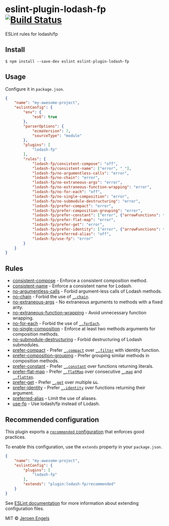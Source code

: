 # eslint-plugin-lodash-fp [![Build Status](https://travis-ci.org/jfmengels/eslint-plugin-lodash-fp.svg?branch=master)](https://travis-ci.org/jfmengels/eslint-plugin-lodash-fp)

ESLint rules for lodash/fp


## Install

```
$ npm install --save-dev eslint eslint-plugin-lodash-fp
```

## Usage

Configure it in `package.json`.

```json
{
	"name": "my-awesome-project",
	"eslintConfig": {
		"env": {
			"es6": true
		},
		"parserOptions": {
			"ecmaVersion": 7,
			"sourceType": "module"
		},
		"plugins": [
			"lodash-fp"
		],
		"rules": {
			"lodash-fp/consistent-compose": "off",
			"lodash-fp/consistent-name": ["error", "_"],
			"lodash-fp/no-argumentless-calls": "error",
			"lodash-fp/no-chain": "error",
			"lodash-fp/no-extraneous-args": "error",
			"lodash-fp/no-extraneous-function-wrapping": "error",
			"lodash-fp/no-for-each": "off",
			"lodash-fp/no-single-composition": "error",
			"lodash-fp/no-submodule-destructuring": "error",
			"lodash-fp/prefer-compact": "error",
			"lodash-fp/prefer-composition-grouping": "error",
			"lodash-fp/prefer-constant": ["error", {"arrowFunctions": false}],
			"lodash-fp/prefer-flat-map": "error",
			"lodash-fp/prefer-get": "error",
			"lodash-fp/prefer-identity": ["error", {"arrowFunctions": false}],
			"lodash-fp/preferred-alias": "off",
			"lodash-fp/use-fp": "error"
		}
	}
}
```


## Rules

- [consistent-compose](docs/rules/consistent-compose.md) - Enforce a consistent composition method.
- [consistent-name](docs/rules/consistent-name.md) - Enforce a consistent name for Lodash.
- [no-argumentless-calls](docs/rules/no-argumentless-calls.md) - Forbid argument-less calls of Lodash methods.
- [no-chain](docs/rules/no-chain.md) - Forbid the use of [`_.chain`].
- [no-extraneous-args](docs/rules/no-extraneous-args.md) - No extraneous arguments to methods with a fixed arity.
- [no-extraneous-function-wrapping](docs/rules/no-extraneous-function-wrapping.md) - Avoid unnecessary function wrapping.
- [no-for-each](docs/rules/no-for-each.md) - Forbid the use of [`_.forEach`].
- [no-single-composition](docs/rules/no-single-composition.md) - Enforce at least two methods arguments for composition methods.
- [no-submodule-destructuring](docs/rules/no-submodule-destructuring.md) - Forbid destructuring of Lodash submodules.
- [prefer-compact](docs/rules/prefer-compact.md) - Prefer [`_.compact`] over [`_.filter`] with identity function.
- [prefer-composition-grouping](docs/rules/prefer-composition-grouping.md) - Prefer grouping similar methods in composition methods.
- [prefer-constant](docs/rules/prefer-constant.md) - Prefer [`_.constant`] over functions returning literals.
- [prefer-flat-map](docs/rules/prefer-flat-map.md) - Prefer [`_.flatMap`] over consecutive [`_.map`] and [`_.flatten`].
- [prefer-get](docs/rules/prefer-get.md) - Prefer [`_.get`] over multiple `&&`.
- [prefer-identity](docs/rules/prefer-identity.md) - Prefer [`_.identity`] over functions returning their argument.
- [preferred-alias](docs/rules/preferred-alias.md) - Limit the use of aliases.
- [use-fp](docs/rules/use-fp.md) - Use lodash/fp instead of Lodash.

## Recommended configuration

This plugin exports a [`recommended` configuration](index.js) that enforces good practices.

To enable this configuration, use the `extends` property in your `package.json`.

```json
{
	"name": "my-awesome-project",
	"eslintConfig": {
		"plugins": [
			"lodash-fp"
		],
		"extends": "plugin:lodash-fp/recommended"
	}
}
```

See [ESLint documentation](http://eslint.org/docs/user-guide/configuring#extending-configuration-files) for more information about extending configuration files.

MIT © [Jeroen Engels](https://github.com/jfmengels)

[`_.chain`]: (https://lodash.com/docs#chain)
[`_.compact`]: (https://lodash.com/docs#compact)
[`_.constant`]: (https://lodash.com/docs#constant)
[`_.filter`]: (https://lodash.com/docs#filter)
[`_.flatMap`]: (https://lodash.com/docs#flatMap)
[`_.flatten`]: (https://lodash.com/docs#flatten)
[`_.forEach`]: (https://lodash.com/docs#forEach)
[`_.get`]: (https://lodash.com/docs#get)
[`_.identity`]: (https://lodash.com/docs#identity)
[`_.map`]: (https://lodash.com/docs#map)
